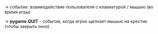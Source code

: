 -> *событие*: взаимодействие пользователя с клавиатурой / мышью (во время игры)

-> **pygame.QUIT** - событие, когда игрок щелкает мышью на крестик (чтобы закрыть окно)
.